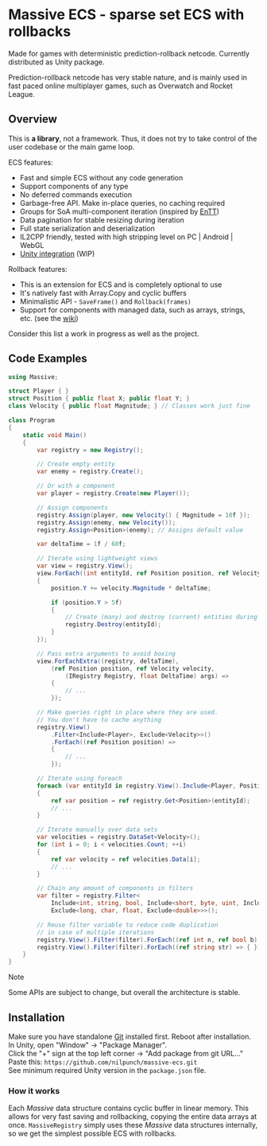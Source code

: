 # Massive ECS - sparse set ECS with rollbacks

Made for games with deterministic prediction-rollback netcode. Currently distributed as Unity package.

Prediction-rollback netcode has very stable nature, and is mainly used in fast paced online multiplayer games, such as Overwatch and Rocket League.

## Overview

This is **a library**, not a framework. Thus, it does not try to take control of the user codebase or the main game loop.

ECS features:

- Fast and simple ECS without any code generation
- Support сomponents of any type
- No deferred commands execution
- Garbage-free API. Make in-place queries, no caching required
- Groups for SoA multi-component iteration (inspired by [EnTT](https://github.com/skypjack/entt))
- Data pagination for stable resizing during iteration
- Full state serialization and deserialization
- IL2CPP friendly, tested with high stripping level on PC | Android | WebGL
- [Unity integration](https://github.com/nilpunch/massive-unity-integration) (WIP)

Rollback features:

- This is an extension for ECS and is completely optional to use
- It's natively fast with Array.Copy and cyclic buffers
- Minimalistic API - `SaveFrame()` and `Rollback(frames)`
- Support for components with managed data, such as arrays, strings, etc. (see the [wiki](https://github.com/nilpunch/massive-ecs/wiki/Managed-components))

Consider this list a work in progress as well as the project.

## Code Examples

```cs
using Massive;

struct Player { }
struct Position { public float X; public float Y; }
class Velocity { public float Magnitude; } // Classes work just fine

class Program
{
	static void Main()
	{
		var registry = new Registry();

		// Create empty entity
		var enemy = registry.Create();

		// Or with a component
		var player = registry.Create(new Player());

		// Assign components
		registry.Assign(player, new Velocity() { Magnitude = 10f });
		registry.Assign(enemy, new Velocity());
		registry.Assign<Position>(enemy); // Assigns default value

		var deltaTime = 1f / 60f;

		// Iterate using lightweight views
		var view = registry.View();
		view.ForEach((int entityId, ref Position position, ref Velocity velocity) =>
		{
			position.Y += velocity.Magnitude * deltaTime;

			if (position.Y > 5f)
			{
				// Create (many) and destroy (current) entities during iteration
				registry.Destroy(entityId);
			}
		});

		// Pass extra arguments to avoid boxing
		view.ForEachExtra((registry, deltaTime),
			(ref Position position, ref Velocity velocity,
				(IRegistry Registry, float DeltaTime) args) =>
			{
				// ...
			});

		// Make queries right in place where they are used.
		// You don't have to cache anything
		registry.View()
			.Filter<Include<Player>, Exclude<Velocity>>()
			.ForEach((ref Position position) =>
			{
				// ...
			});

		// Iterate using foreach
		foreach (var entityId in registry.View().Include<Player, Position>())
		{
			ref var position = ref registry.Get<Position>(entityId);
			// ...
		}

		// Iterate manually over data sets
		var velocities = registry.DataSet<Velocity>();
		for (int i = 0; i < velocities.Count; ++i)
		{
			ref var velocity = ref velocities.Data[i];
			// ...
		}

		// Chain any amount of components in filters
		var filter = registry.Filter<
			Include<int, string, bool, Include<short, byte, uint, Include<ushort>>>,
			Exclude<long, char, float, Exclude<double>>>();

		// Reuse filter variable to reduce code duplication
		// in case of multiple iterations
		registry.View().Filter(filter).ForEach((ref int n, ref bool b) => { });
		registry.View().Filter(filter).ForEach((ref string str) => { });
	}
}
```

> [!NOTE]
> Some APIs are subject to change, but overall the architecture is stable.

## Installation

Make sure you have standalone [Git](https://git-scm.com/downloads) installed first. Reboot after installation.  
In Unity, open "Window" -> "Package Manager".  
Click the "+" sign at the top left corner -> "Add package from git URL..."  
Paste this: `https://github.com/nilpunch/massive-ecs.git`  
See minimum required Unity version in the `package.json` file.

### How it works

Each *Massive* data structure contains cyclic buffer in linear memory. This allows for very fast saving and rollbacking, copying the entire data arrays at once. `MassiveRegistry` simply uses these *Massive* data structures internally, so we get the simplest possible ECS with rollbacks.
